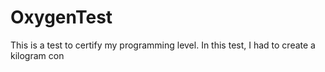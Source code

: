 # OxygenTest  
This is a test to certify my programming level. In this test, I had to create a kilogram con                                                                                     
      
